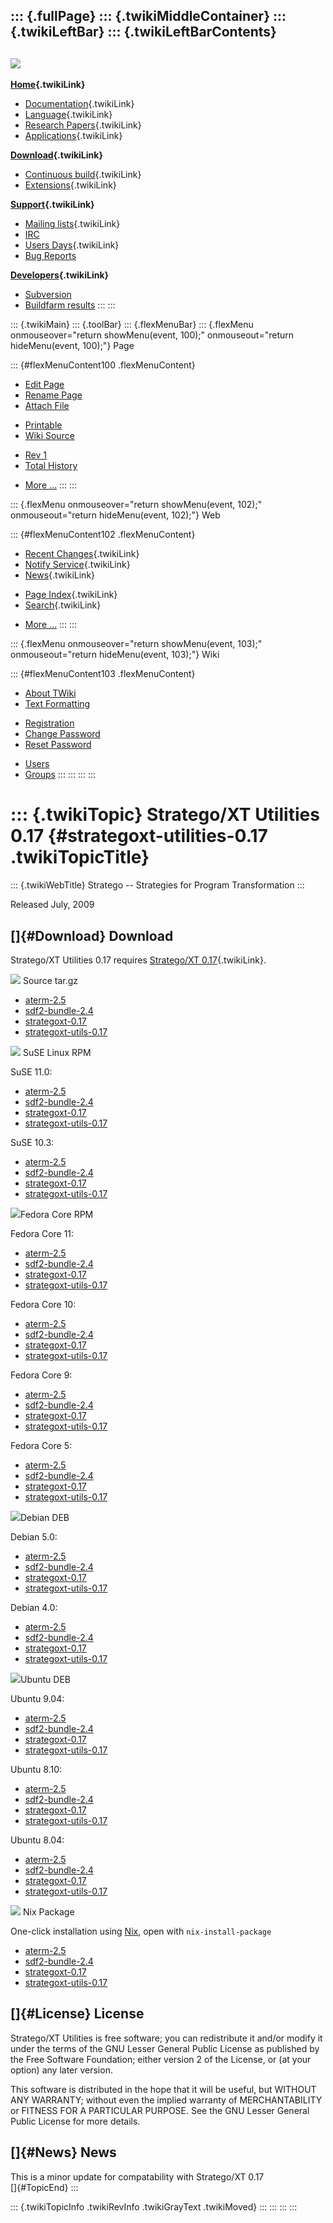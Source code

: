 ::: {.fullPage}
::: {.twikiMiddleContainer}
::: {.twikiLeftBar}
::: {.twikiLeftBarContents}
  ----------------------------------------------------------------------------------
  [![](../pub/Stratego/StrategoLogo/StrategoLogoTextlessWhite-100px.png)](WebHome)
  ----------------------------------------------------------------------------------

**[Home](WebHome){.twikiLink}**

-   [Documentation](StrategoDocumentation){.twikiLink}
-   [Language](StrategoLanguage){.twikiLink}
-   [Research Papers](StrategoPublications){.twikiLink}
-   [Applications](StrategoApplication){.twikiLink}

**[Download](StrategoDownload){.twikiLink}**

-   [Continuous build](ContinuousBuild){.twikiLink}
-   [Extensions](AdditionalPackageDownload){.twikiLink}

**[Support](StrategoSupport){.twikiLink}**

-   [Mailing lists](MailingList){.twikiLink}
-   [IRC](irc://irc.freenode.net/#stratego)
-   [Users Days](StrategoUsersDay){.twikiLink}
-   [Bug Reports](http://yellowgrass.org/project/StrategoXT)

**[Developers](StrategoDev){.twikiLink}**

-   [Subversion](https://svn.strategoxt.org/repos/StrategoXT/strategoxt/trunk)
-   [Buildfarm
    results](http://hydra.nixos.org/jobset/strategoxt/strategoxt-release/all)
:::
:::

::: {.twikiMain}
::: {.toolBar}
::: {.flexMenuBar}
::: {.flexMenu onmouseover="return showMenu(event, 100);" onmouseout="return hideMenu(event, 100);"}
Page

::: {#flexMenuContent100 .flexMenuContent}
-   [Edit
    Page](http://www.program-transformation.org/edit/Stratego/StrategoUtilitiesRelease017?t=1536825505)
-   [Rename
    Page](http://www.program-transformation.org/rename/Stratego/StrategoUtilitiesRelease017)
-   [Attach
    File](http://www.program-transformation.org/attach/Stratego/StrategoUtilitiesRelease017)

<!-- -->

-   [Printable](http://www.program-transformation.org/view/Stratego/StrategoUtilitiesRelease017?skin=print.pattern)
-   [Wiki
    Source](http://www.program-transformation.org/view/Stratego/StrategoUtilitiesRelease017?skin=text&raw=on&contenttype=text/plain)

<!-- -->

-   [Rev
    1](http://www.program-transformation.org/view/Stratego/StrategoUtilitiesRelease017?rev=1.1)
-   [Total
    History](http://www.program-transformation.org/rdiff/Stratego/StrategoUtilitiesRelease017)

<!-- -->

-   [More
    \...](http://www.program-transformation.org/oops/Stratego/StrategoUtilitiesRelease017?template=oopsmore&param1=1.1&param2=1.1)
:::
:::

::: {.flexMenu onmouseover="return showMenu(event, 102);" onmouseout="return hideMenu(event, 102);"}
Web

::: {#flexMenuContent102 .flexMenuContent}
-   [Recent Changes](WebChanges){.twikiLink}
-   [Notify Service](WebNotify){.twikiLink}
-   [News](WebNews){.twikiLink}

<!-- -->

-   [Page Index](WebIndex){.twikiLink}
-   [Search](WebSearch){.twikiLink}

<!-- -->

-   [More
    \...](http://www.program-transformation.org/oops/Stratego/StrategoUtilitiesRelease017?template=oopsmore&param1=1.1&param2=1.1)
:::
:::

::: {.flexMenu onmouseover="return showMenu(event, 103);" onmouseout="return hideMenu(event, 103);"}
Wiki

::: {#flexMenuContent103 .flexMenuContent}
-   [About
    TWiki](http://www.program-transformation.org/view/TWiki/WebHome)
-   [Text
    Formatting](http://www.program-transformation.org/view/TWiki/TextFormattingRules)

<!-- -->

-   [Registration](http://www.program-transformation.org/view/TWiki/TWikiRegistration)
-   [Change
    Password](http://www.program-transformation.org/view/TWiki/ChangePassword)
-   [Reset
    Password](http://www.program-transformation.org/view/TWiki/ResetPassword)

<!-- -->

-   [Users](http://www.program-transformation.org/view/Main/TWikiUsers)
-   [Groups](http://www.program-transformation.org/view/Main/TWikiGroups)
:::
:::
:::
:::

::: {.twikiTopic}
Stratego/XT Utilities 0.17 {#strategoxt-utilities-0.17 .twikiTopicTitle}
==========================

::: {.twikiWebTitle}
Stratego \-- Strategies for Program Transformation
:::

Released July, 2009

[]{#Download} Download
----------------------

Stratego/XT Utilities 0.17 requires [Stratego/XT
0.17](StrategoRelease017){.twikiLink}.

![](http://buildfarm.info/images/src-pkg.png) Source tar.gz

-   [aterm-2.5](ftp://ftp.stratego-language.org/pub/stratego/StrategoXT/strategoxt-0.17/aterm-2.5.tar.gz)
-   [sdf2-bundle-2.4](ftp://ftp.stratego-language.org/pub/stratego/StrategoXT/strategoxt-0.17/sdf2-bundle-2.4.tar.gz)
-   [strategoxt-0.17](ftp://ftp.strategoxt.org/pub/stratego/StrategoXT/strategoxt-0.17/strategoxt-0.17.tar.gz)
-   [strategoxt-utils-0.17](ftp://ftp.strategoxt.org/pub/stratego/StrategoXT/strategoxt-0.17/strategoxt-utils-0.17.tar.gz)

![](http://buildfarm.info/images/suse.png) SuSE Linux RPM

SuSE 11.0:

-   [aterm-2.5](ftp://ftp.stratego-language.org/pub/stratego/StrategoXT/strategoxt-0.17/opensuse103i386/aterm-2.5-1.i586.rpm)
-   [sdf2-bundle-2.4](ftp://ftp.stratego-language.org/pub/stratego/StrategoXT/strategoxt-0.17/opensuse103i386/sdf2-bundle-2.4-1.i586.rpm)
-   [strategoxt-0.17](ftp://ftp.strategoxt.org/pub/stratego/StrategoXT/strategoxt-0.17/opensuse103i386/strategoxt-0.17-1.i586.rpm)
-   [strategoxt-utils-0.17](ftp://ftp.strategoxt.org/pub/stratego/StrategoXT/strategoxt-0.17/opensuse103i386/strategoxt-utils-0.17-1.i586.rpm)

SuSE 10.3:

-   [aterm-2.5](ftp://ftp.stratego-language.org/pub/stratego/StrategoXT/strategoxt-0.17/opensuse110i386/aterm-2.5-1.i586.rpm)
-   [sdf2-bundle-2.4](ftp://ftp.stratego-language.org/pub/stratego/StrategoXT/strategoxt-0.17/opensuse110i386/sdf2-bundle-2.4-1.i586.rpm)
-   [strategoxt-0.17](ftp://ftp.strategoxt.org/pub/stratego/StrategoXT/strategoxt-0.17/opensuse110i386/strategoxt-0.17-1.i586.rpm)
-   [strategoxt-utils-0.17](ftp://ftp.strategoxt.org/pub/stratego/StrategoXT/strategoxt-0.17/opensuse110i386/strategoxt-utils-0.17-1.i586.rpm)

![](http://buildfarm.info/images/fedora.png)Fedora Core RPM

Fedora Core 11:

-   [aterm-2.5](ftp://ftp.strategoxt.org/pub/stratego/StrategoXT/strategoxt-0.17/fedora11i386/aterm-2.5-1.i386.rpm)
-   [sdf2-bundle-2.4](ftp://ftp.strategoxt.org/pub/stratego/StrategoXT/strategoxt-0.17/fedora11i386/sdf2-bundle-2.4-1.i386.rpm)
-   [strategoxt-0.17](ftp://ftp.strategoxt.org/pub/stratego/StrategoXT/strategoxt-0.17/fedora11i386/strategoxt-0.17-1.i386.rpm)
-   [strategoxt-utils-0.17](ftp://ftp.strategoxt.org/pub/stratego/StrategoXT/strategoxt-0.17/fedora11i386/strategoxt-utils-0.17-1.i386.rpm)

Fedora Core 10:

-   [aterm-2.5](ftp://ftp.strategoxt.org/pub/stratego/StrategoXT/strategoxt-0.17/fedora10i386/aterm-2.5-1.i386.rpm)
-   [sdf2-bundle-2.4](ftp://ftp.strategoxt.org/pub/stratego/StrategoXT/strategoxt-0.17/fedora10i386/sdf2-bundle-2.4-1.i386.rpm)
-   [strategoxt-0.17](ftp://ftp.strategoxt.org/pub/stratego/StrategoXT/strategoxt-0.17/fedora10i386/strategoxt-0.17-1.i386.rpm)
-   [strategoxt-utils-0.17](ftp://ftp.strategoxt.org/pub/stratego/StrategoXT/strategoxt-0.17/fedora10i386/strategoxt-utils-0.17-1.i386.rpm)

Fedora Core 9:

-   [aterm-2.5](ftp://ftp.strategoxt.org/pub/stratego/StrategoXT/strategoxt-0.17/fedora9i386/aterm-2.5-1.i386.rpm)
-   [sdf2-bundle-2.4](ftp://ftp.strategoxt.org/pub/stratego/StrategoXT/strategoxt-0.17/fedora9i386/sdf2-bundle-2.4-1.i386.rpm)
-   [strategoxt-0.17](ftp://ftp.strategoxt.org/pub/stratego/StrategoXT/strategoxt-0.17/fedora9i386/strategoxt-0.17-1.i386.rpm)
-   [strategoxt-utils-0.17](ftp://ftp.strategoxt.org/pub/stratego/StrategoXT/strategoxt-0.17/fedora9i386/strategoxt-utils-0.17-1.i386.rpm)

Fedora Core 5:

-   [aterm-2.5](ftp://ftp.strategoxt.org/pub/stratego/StrategoXT/strategoxt-0.17/fedora5i386/aterm-2.5-1.i386.rpm)
-   [sdf2-bundle-2.4](ftp://ftp.strategoxt.org/pub/stratego/StrategoXT/strategoxt-0.17/fedora5i386/sdf2-bundle-2.4-1.i386.rpm)
-   [strategoxt-0.17](ftp://ftp.strategoxt.org/pub/stratego/StrategoXT/strategoxt-0.17/fedora5i386/strategoxt-0.17-1.i386.rpm)
-   [strategoxt-utils-0.17](ftp://ftp.strategoxt.org/pub/stratego/StrategoXT/strategoxt-0.17/fedora5i386/strategoxt-utils-0.17-1.i386.rpm)

![](http://buildfarm.info/images/debian.png)Debian DEB

Debian 5.0:

-   [aterm-2.5](ftp://ftp.strategoxt.org/pub/stratego/StrategoXT/strategoxt-0.17/debian50i386/aterm_2.5-1_i386.deb)
-   [sdf2-bundle-2.4](ftp://ftp.strategoxt.org/pub/stratego/StrategoXT/strategoxt-0.17/debian50i386/sdf2-bundle_2.4-1_i386.deb)
-   [strategoxt-0.17](ftp://ftp.strategoxt.org/pub/stratego/StrategoXT/strategoxt-0.17/debian50i386/strategoxt_0.17-1_i386.deb)
-   [strategoxt-utils-0.17](ftp://ftp.strategoxt.org/pub/stratego/StrategoXT/strategoxt-0.17/debian50i386/strategoxt-utils_0.17-1_i386.deb)

Debian 4.0:

-   [aterm-2.5](ftp://ftp.strategoxt.org/pub/stratego/StrategoXT/strategoxt-0.17/debian40i386/aterm_2.5-1_i386.deb)
-   [sdf2-bundle-2.4](ftp://ftp.strategoxt.org/pub/stratego/StrategoXT/strategoxt-0.17/debian40i386/sdf2-bundle_2.4-1_i386.deb)
-   [strategoxt-0.17](ftp://ftp.strategoxt.org/pub/stratego/StrategoXT/strategoxt-0.17/debian40i386/strategoxt_0.17-1_i386.deb)
-   [strategoxt-utils-0.17](ftp://ftp.strategoxt.org/pub/stratego/StrategoXT/strategoxt-0.17/debian40i386/strategoxt-utils_0.17-1_i386.deb)

![](http://buildfarm.info/images/debian.png)Ubuntu DEB

Ubuntu 9.04:

-   [aterm-2.5](ftp://ftp.strategoxt.org/pub/stratego/StrategoXT/strategoxt-0.17/ubuntu904i386/aterm_2.5-1_i386.deb)
-   [sdf2-bundle-2.4](ftp://ftp.strategoxt.org/pub/stratego/StrategoXT/strategoxt-0.17/ubuntu904i386/sdf2-bundle_2.4-1_i386.deb)
-   [strategoxt-0.17](ftp://ftp.strategoxt.org/pub/stratego/StrategoXT/strategoxt-0.17/ubuntu904i386/strategoxt_0.17-1_i386.deb)
-   [strategoxt-utils-0.17](ftp://ftp.strategoxt.org/pub/stratego/StrategoXT/strategoxt-0.17/ubuntu904i386/strategoxt-utils_0.17-1_i386.deb)

Ubuntu 8.10:

-   [aterm-2.5](ftp://ftp.strategoxt.org/pub/stratego/StrategoXT/strategoxt-0.17/ubuntu810i386/aterm_2.5-1_i386.deb)
-   [sdf2-bundle-2.4](ftp://ftp.strategoxt.org/pub/stratego/StrategoXT/strategoxt-0.17/ubuntu810i386/sdf2-bundle_2.4-1_i386.deb)
-   [strategoxt-0.17](ftp://ftp.strategoxt.org/pub/stratego/StrategoXT/strategoxt-0.17/ubuntu810i386/strategoxt_0.17-1_i386.deb)
-   [strategoxt-utils-0.17](ftp://ftp.strategoxt.org/pub/stratego/StrategoXT/strategoxt-0.17/ubuntu810i386/strategoxt-utils_0.17-1_i386.deb)

Ubuntu 8.04:

-   [aterm-2.5](ftp://ftp.strategoxt.org/pub/stratego/StrategoXT/strategoxt-0.17/ubuntu804i386/aterm_2.5-1_i386.deb)
-   [sdf2-bundle-2.4](ftp://ftp.strategoxt.org/pub/stratego/StrategoXT/strategoxt-0.17/ubuntu804i386/sdf2-bundle_2.4-1_i386.deb)
-   [strategoxt-0.17](ftp://ftp.strategoxt.org/pub/stratego/StrategoXT/strategoxt-0.17/ubuntu804i386/strategoxt_0.17-1_i386.deb)
-   [strategoxt-utils-0.17](ftp://ftp.strategoxt.org/pub/stratego/StrategoXT/strategoxt-0.17/ubuntu804i386/strategoxt-utils_0.17-1_i386.deb)

![](http://buildfarm.info/images/package.png) Nix Package

One-click installation using [Nix](http://nixos.org), open with
`nix-install-package`

-   [aterm-2.5](http://hydra.nixos.org/job/nixpkgs/trunk/aterm25)
-   [sdf2-bundle-2.4](http://hydra.nixos.org/job/nixpkgs/trunk/strategoPackages.sdf)
-   [strategoxt-0.17](http://hydra.nixos.org/job/nixpkgs/trunk/strategoPackages.strategoxt)
-   [strategoxt-utils-0.17](http://hydra.nixos.org/job/nixpkgs/trunk/strategoPackages.strategoxtUtils)

[]{#License} License
--------------------

Stratego/XT Utilities is free software; you can redistribute it and/or
modify it under the terms of the GNU Lesser General Public License as
published by the Free Software Foundation; either version 2 of the
License, or (at your option) any later version.

This software is distributed in the hope that it will be useful, but
WITHOUT ANY WARRANTY; without even the implied warranty of
MERCHANTABILITY or FITNESS FOR A PARTICULAR PURPOSE. See the GNU Lesser
General Public License for more details.

[]{#News} News
--------------

This is a minor update for compatability with Stratego/XT 0.17\
[]{#TopicEnd}
:::

::: {.twikiTopicInfo .twikiRevInfo .twikiGrayText .twikiMoved}
:::
:::
:::
:::
